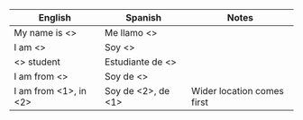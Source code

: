 
| English | Spanish | Notes |
| ---- | ---- | ---- |
| My name is <> | Me llamo <> |  |
| I am <> | Soy <> |  |
| <> student | Estudiante de <> |  |
| I am from <> | Soy de <> |  |
| I am from <1>, in <2> | Soy de <2>, de <1> | Wider location comes first |
